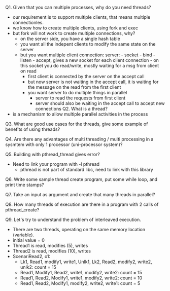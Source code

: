 Q1. Given that you can multiple processes, why do you need threads?
- our requirement is to support multiple clients, that means multiple connectionles.
- we know how to create multiple clients, using fork and exec
- but fork will not work to create multiple connections, why?
    - on the server side, you have a single hash table
    - you want all the indepent clients to modify the same state on the server
    - but you want multiple client connection:
        server:
            - socket
            - bind
            - listen
            - accept, gives a new socket for each client connection
                - on this socket you do read/write, mostly waiting for a msg from client on read
        - first client is connected by the server on the accept call
        - but now server is not waiting in the accept call, it is waiting for the message on the read from the first client
        - you want server to do multiple things in parallel
            - server to read the requests from first client
            - server should also be waiting in the accept call to accept new connections
Q2. What is a thread?
- is a mechanism to allow multiple parallel activities in the process

Q3. What are good use cases for the threads, give some example of benefits of using threads?

Q4. Are there any advantages of multi threading / multi processing in a sysmtem with only 1 processor (uni-processor system)?

Q5. Building with pthread_thread gives error?
- Need to link your program with -l pthread
    - pthread is not part of standard libc, need to link with this library

Q6. Write some sample thread create program, put some while loop, and print time stamps?

Q7. Take an input as argument and create that many threads in parallel?

Q8. How many threads of execution are there in a program with 2 calls of pthread_create?

Q9. Let's try to understand the problem of interleaved execution.
- There are two threads, operating on the same memory location (variable).
- initial value = 0
- Thread1 is read, modifies (5), writes
- Thread2 is read, modifies (10), writes
- ScenariRead2, o1:
    - Lk1, Read1, modify1, write1, Unlk1, Lk2, Read2, modify2, write2, unlk2: count = 15
    - Read1, Modify1, Read2, write1, modify2, write2: count = 15
    - Read1, Read2, Modify1, write1, modify2, write2: count = 10
    - Read1, Read2, Modify1, modify2, write2, write1: count = 5
